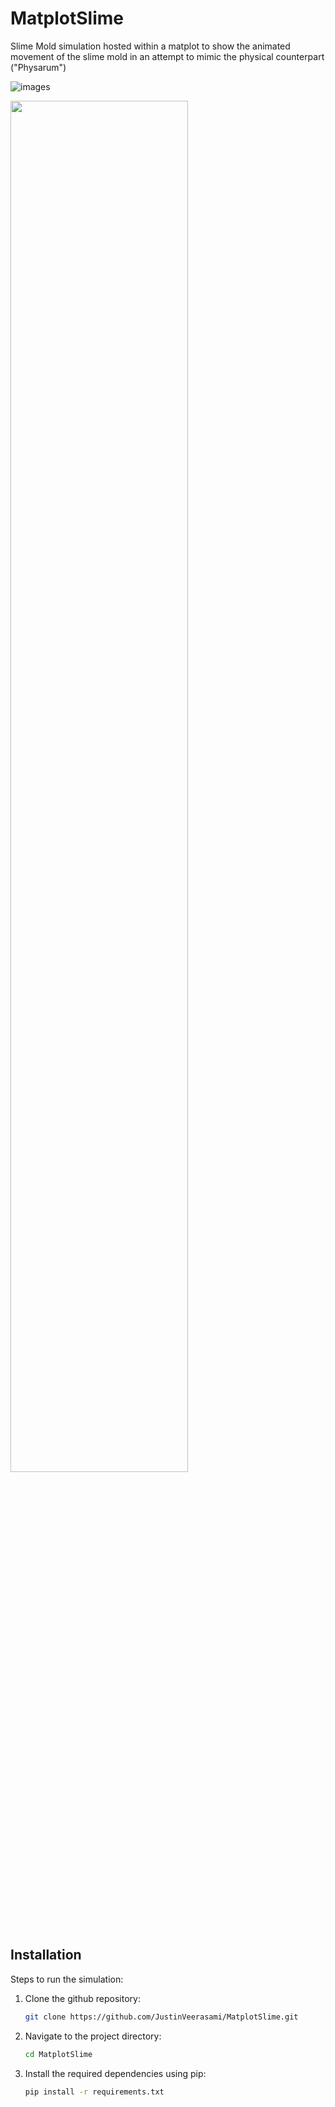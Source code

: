 # MatplotSlime
Slime Mold simulation hosted within a matplot to show the animated movement of the slime mold in an attempt to mimic the physical counterpart ("Physarum")


![images](https://github.com/user-attachments/assets/6aabd2be-ab14-4128-b87e-01150e412cf1)

<img src="[https://i.imgur.com/ZWnhY9T.png](https://miamioh.edu/cas/departments/microbiology/about/art-gallery/_images/09-physarum-polycephalum.jpg)" width=75% height=75%>

## Installation
Steps to run the simulation:

1. Clone the github repository:
    ```bash
    git clone https://github.com/JustinVeerasami/MatplotSlime.git
    ```

2. Navigate to the project directory:
    ```bash
    cd MatplotSlime
    ```

3. Install the required dependencies using pip:
    ```bash
    pip install -r requirements.txt
    ```
